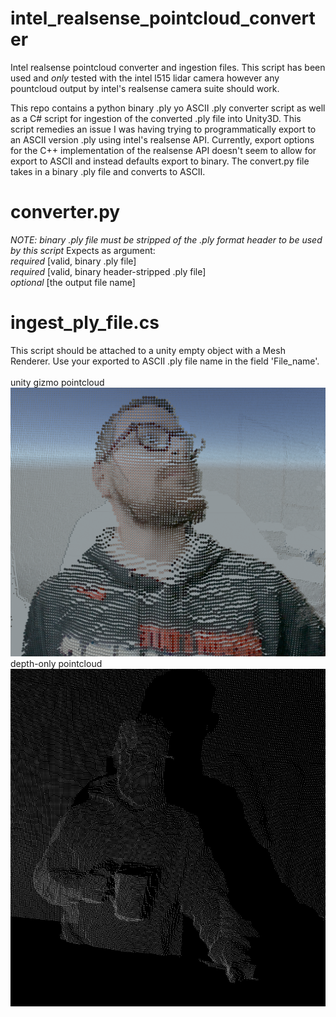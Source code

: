 # intel_realsense_pointcloud_converter
Intel realsense pointcloud converter and ingestion files. This script has been used and *only* tested with the intel l515 lidar camera however any pountcloud output by intel's realsense camera suite should work. 

This repo contains a python binary .ply yo ASCII .ply converter script as well as a C# script for ingestion of the converted .ply file into Unity3D. This script remedies an issue I was having trying to programmatically export to an ASCII version .ply using intel's realsense API.  Currently, export options for the C++ implementation of the realsense API doesn't seem to allow for export to ASCII and instead defaults export to binary.  The convert.py file takes in a binary .ply file and converts to ASCII.    

# converter.py
*NOTE: binary .ply file must be stripped of the .ply format header to be used by this script* 
Expects as argument:<br/>
*required* [valid, binary .ply file]
<br/>
*required* [valid, binary header-stripped .ply file]
<br/>
*optional* [the output file name]
<br/>

# ingest_ply_file.cs
This script should be attached to a unity empty object with a Mesh Renderer.  Use your exported to ASCII .ply file name in the field 'File_name'.
<br/><br/>
unity gizmo pointcloud<br/>
   <img src="https://github.com/crisischris/intel_realsense_pointcloud_converter/blob/main/IMGs/lidar_chris_1.png"><br/>
depth-only pointcloud<br/>
   <img src="https://github.com/crisischris/intel_realsense_pointcloud_converter/blob/main/IMGs/lidar_chris_2.png">
